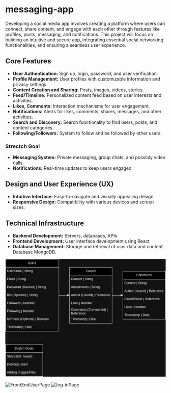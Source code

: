 # messaging-app

Developing a social media app involves creating a platform where users can connect, share content, and engage with each other through features like profiles, posts, messaging, and notifications. This project will focus on building an intuitive and secure app, integrating essential social networking functionalities, and ensuring a seamless user experience.

## Core Features

* **User Authentication:** Sign up, login, password, and user verification.
* **Profile Management:** User profiles with customizable information and privacy settings.
* **Content Creation and Sharing:** Posts, images, videos, stories.
* **Feed/Timeline:** Personalized content feed based on user interests and activities.
* **Likes, Comments:** Interaction mechanisms for user engagement.
* **Notifications:** Alerts for likes, comments, shares, messages, and other activities.
* **Search and Discovery:** Search functionality to find users, posts, and content categories.
* **Following/Followers:** System to follow and be followed by other users.

### Strectch Goal

* **Messaging System:** Private messaging, group chats, and possibly video calls.
* **Notifications:** Real-time updates to keep users engaged

## Design and User Experience (UX)
* **Intuitive Interface:** Easy-to-navigate and visually appealing design.
* **Responsive Design:** Compatibility with various devices and screen sizes.

## Technical Infrastructure
* **Backend Development:** Servers, databases, APIs
* **Frontend Development:** User interface development using React
* **Database Management:** Storage and retrieval of user data and content. Database MongoDB.




![ERD](/mockTwitterERD.png)

![FrontEndUserPage](https://i.imgur.com/8egmfXF.png)
![log-inPage](https://i.imgur.com/JNCjpmK.png)
